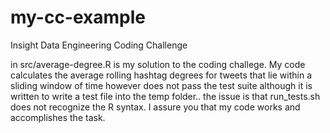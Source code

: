 # my-cc-example
Insight Data Engineering Coding Challenge

in src/average-degree.R is my solution to the coding challege. My code calculates the average rolling hashtag degrees for tweets that lie within a sliding window of time however does not pass the test suite although it is written to write a test file into the temp folder.. the issue is that run_tests.sh does not recognize the R syntax. I assure you that my code works and accomplishes the task. 
